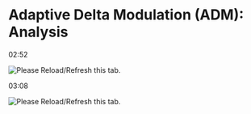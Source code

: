 Adaptive Delta Modulation (ADM): Analysis
=========================================

﻿02:52﻿

![Please Reload/Refresh this tab.](https://storage.googleapis.com/askify-screenshot/OSjrUF0MkseKhHUgi4Do1evgFDg2/extension_screenshots/screenshot_default_2621c5d9-6487-491c-8cb6-d55d3572287f.jpeg)

  

  

﻿03:08﻿

![Please Reload/Refresh this tab.](https://storage.googleapis.com/askify-screenshot/OSjrUF0MkseKhHUgi4Do1evgFDg2/extension_screenshots/screenshot_default_dc4e446f-f0b8-4d37-8212-8f4008b3b25e.jpeg)